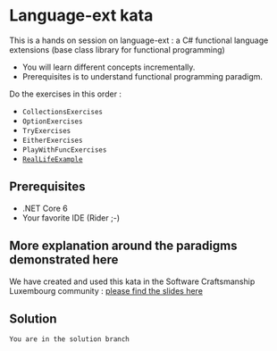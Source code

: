 # Language-ext kata

This is a hands on session on language-ext : a C# functional language extensions (base class library for functional programming)
* You will learn different concepts incrementally.
* Prerequisites is to understand functional programming paradigm. 

Do the exercises in this order :

* `CollectionsExercises`
* `OptionExercises`
* `TryExercises`
* `EitherExercises`
* `PlayWithFuncExercises`
* [`RealLifeExample`](language-ext-kata-tests/step-by-step.md)

## Prerequisites
* .NET Core 6
* Your favorite IDE (Rider ;-)

## More explanation around the paradigms demonstrated here
We have created and used this kata in the Software Craftsmanship Luxembourg community : [please find the slides here](https://speakerdeck.com/thirion/functional-programming-made-easy-in-java-and-c-number)

## Solution
`You are in the solution branch`